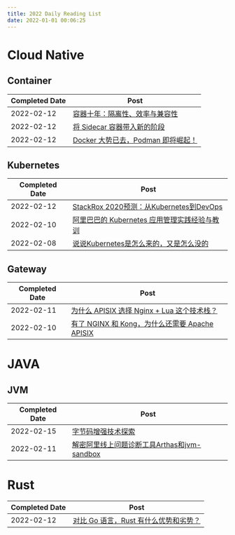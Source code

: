 ```yaml
---
title: 2022 Daily Reading List
date: 2022-01-01 00:06:25
---
```


# Cloud Native

## Container

| Completed Date | Post                                                         |
| -------------- | ------------------------------------------------------------ |
| 2022-02-12     | [容器十年：隔离性、效率与兼容性](https://mp.weixin.qq.com/s/fJsBEXUqcHU0rOsSQIuvXg) |
| 2022-02-12     | [将 Sidecar 容器带入新的阶段](https://mp.weixin.qq.com/s/dGR3Y1-iWFNWUaTY-EaOtQ) |
| 2022-02-12     | [Docker 大势已去，Podman 即将崛起！](https://zhuanlan.zhihu.com/p/449364769) |

## Kubernetes

| Completed Date | Post                                                         |
| -------------- | ------------------------------------------------------------ |
| 2022-02-12     | [StackRox 2020预测：从Kubernetes到DevOps](https://segmentfault.com/a/1190000021371249) |
| 2022-02-10     | [阿里巴巴的 Kubernetes 应用管理实践经验与教训](https://zhuanlan.zhihu.com/p/465425440) |
| 2022-02-08     | [说说Kubernetes是怎么来的，又是怎么没的](https://zhuanlan.zhihu.com/p/463532828) |

## Gateway

| Completed Date | Post                                                         |
| -------------- | ------------------------------------------------------------ |
| 2022-02-11     | [为什么 APISIX 选择 Nginx + Lua 这个技术栈？](https://segmentfault.com/a/1190000040582621) |
| 2022-02-10     | [有了 NGINX 和 Kong，为什么还需要 Apache APISIX](https://www.apiseven.com/zh/blog/why-we-need-Apache-APISIX) |

# JAVA

## JVM

| Completed Date | Post                                                         |
| -------------- | ------------------------------------------------------------ |
| 2022-02-15     | [字节码增强技术探索](https://tech.meituan.com/2019/09/05/java-bytecode-enhancement.html) |
| 2022-02-11     | [解密阿里线上问题诊断工具Arthas和jvm-sandbox](https://zhuanlan.zhihu.com/p/58675154) |

# Rust

| Completed Date | Post                                                         |
| -------------- | ------------------------------------------------------------ |
| 2022-02-12     | [对比 Go 语言，Rust 有什么优势和劣势？](https://www.zhihu.com/question/24410833/answer/2265306698) |

